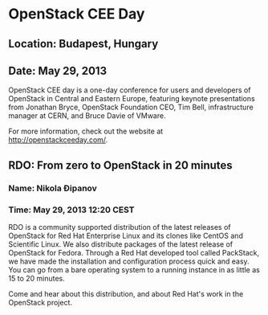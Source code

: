 # OpenStack CEE Day
## Location: Budapest, Hungary
## Date: May 29, 2013

OpenStack CEE day is a one-day conference for users and developers of OpenStack in Central
and Eastern Europe, featuring keynote presentations from Jonathan Bryce, OpenStack
Foundation CEO, Tim Bell, infrastructure manager at CERN, and Bruce Davie of VMware.

For more information, check out the website at <http://openstackceeday.com/>.

## RDO: From zero to OpenStack in 20 minutes
### Name: Nikola &#272;ipanov
### Time: May 29, 2013 12:20 CEST

RDO is a community supported distribution of the latest releases of OpenStack for Red Hat
Enterprise Linux and its clones like CentOS and Scientific Linux. We also distribute
packages of the latest release of OpenStack for Fedora. Through a Red Hat developed tool
called PackStack, we have made the installation and configuration process quick and easy.
You can go from a bare operating system to a running instance in as little as 15 to 20
minutes.

Come and hear about this distribution, and about Red Hat's work in the OpenStack project.
